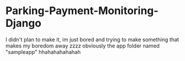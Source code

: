 # Parking-Payment-Monitoring-Django

I didn't plan to make it, im just bored and trying to make something that makes my boredom away zzzz obviously the app folder named "sampleapp" hhahahahahahah
